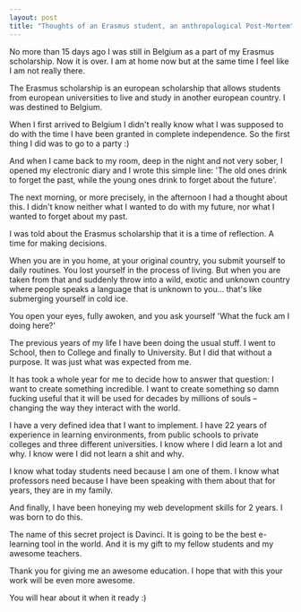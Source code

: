```yaml
---
layout: post
title: "Thoughts of an Erasmus student, an anthropological Post-Mortem"
---                                    
```


No more than 15 days ago I was still in Belgium as a part of my Erasmus scholarship. Now it is over. I am at home now but at the same time I feel like I am not really there.

The Erasmus scholarship is an european scholarship that allows students from european universities to live and study in another european country. I was destined to Belgium.

When I first arrived to Belgium I didn't really know what I was supposed to do with the time I have been granted in complete independence. So the first thing I did was to go to a party :)

And when I came back to my room, deep in the night and not very sober, I opened my electronic diary and I wrote this simple line: 'The old ones drink to forget the past, while the young ones drink to forget about the future'.

The next morning, or more precisely, in the afternoon I had a thought about this. I didn't know neither what I wanted to do with my future, nor what I wanted to forget about my past.           

I was told about the Erasmus scholarship that it is a time of reflection. A time for making decisions. 

When you are in you home, at your original country, you submit yourself to daily routines. You lost yourself in the process of living. But when you are taken from that and suddenly throw into a wild, exotic and unknown country where people speaks a language that is unknown to you... that's like submerging yourself in cold ice. 

You open your eyes, fully awoken, and you ask yourself 'What the fuck am I doing here?'

The previous years of my life I have been doing the usual stuff. I went to School, then to College and finally to University. But I did that without a purpose. It was just what was expected from me.  

It has took a whole year for me to decide how to answer that question: I want to create something incredible. I want to create something so damn fucking useful that it will be used for decades by millions of souls – changing the way they interact with the world.

I have a very defined idea that I want to implement. I have 22 years of experience in learning environments, from public schools to private colleges and three different universities. I know where I did learn a lot and why. I know were I did not learn a shit and why. 

I know what today students need because I am one of them. I know what professors need because I have been speaking with them about that for years, they are in my family.

And finally, I have been honeying my web development skills for 2 years. I was born to do this.

The name of this secret project is Davinci. It is going to be the best e-learning tool in the world. And it is my gift to my fellow students and my awesome teachers. 

Thank you for giving me an awesome education. I hope that with this your work will be even more awesome. 

You will hear about it when it ready :)